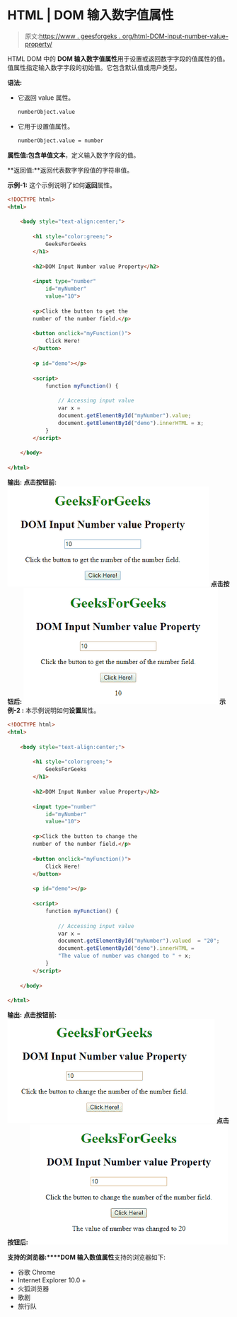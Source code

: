 # HTML | DOM 输入数字值属性

> 原文:[https://www . geesforgeks . org/html-DOM-input-number-value-property/](https://www.geeksforgeeks.org/html-dom-input-number-value-property/)

HTML DOM 中的 **DOM 输入数字值属性**用于设置或返回数字字段的值属性的值。值属性指定输入数字字段的初始值。它包含默认值或用户类型。

**语法:**

*   它返回 value 属性。

    ```html
    numberObject.value
    ```

*   它用于设置值属性。

    ```html
    numberObject.value = number
    ```

**属性值:**包含单值**文本**，定义输入数字字段的值。

**返回值:**返回代表数字字段值的字符串值。

**示例-1:** 这个示例说明了如何**返回**属性。

```html
<!DOCTYPE html> 
<html> 

    <body style="text-align:center;"> 

        <h1 style="color:green;"> 
            GeeksForGeeks 
        </h1> 

        <h2>DOM Input Number value Property</h2> 

        <input type="number"
            id="myNumber"
            value="10"> 

        <p>Click the button to get the 
        number of the number field.</p> 

        <button onclick="myFunction()"> 
            Click Here! 
        </button> 

        <p id="demo"></p> 

        <script> 
            function myFunction() { 

                // Accessing input value 
                var x = 
                document.getElementById("myNumber").value; 
                document.getElementById("demo").innerHTML = x; 
            } 
        </script> 

    </body> 

</html> 
```

**输出:**
**点击按钮前:**
![](img/cb75cb6e8fc5c0832bf335d7831663a4.png)
**点击按钮后:**
![](img/cad3fb24c5cf67e29306a247d52bf445.png)
**示例-2 :** 本示例说明如何**设置**属性。

```html
<!DOCTYPE html> 
<html> 

    <body style="text-align:center;"> 

        <h1 style="color:green;"> 
            GeeksForGeeks 
        </h1> 

        <h2>DOM Input Number value Property</h2> 

        <input type="number"
            id="myNumber"
            value="10"> 

        <p>Click the button to change the 
        number of the number field.</p> 

        <button onclick="myFunction()"> 
            Click Here! 
        </button> 

        <p id="demo"></p> 

        <script> 
            function myFunction() { 

                // Accessing input value 
                var x = 
                document.getElementById("myNumber").valued  = "20"; 
                document.getElementById("demo").innerHTML = 
                "The value of number was changed to " + x; 
            } 
        </script> 

    </body> 

</html> 
```

**输出:**
**点击按钮前:**
![](img/9fe8dcd74d485d6e7155b353b6b54a3c.png)
**点击按钮后:**
![](img/e41c7891f1a4e9c42ea8ded8813959d8.png)

**支持的浏览器:****DOM 输入数值属性**支持的浏览器如下:

*   谷歌 Chrome
*   Internet Explorer 10.0 +
*   火狐浏览器
*   歌剧
*   旅行队